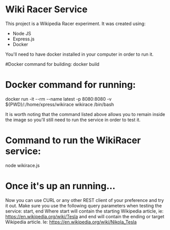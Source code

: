 # Wiki Racer Service
This project is a Wikipedia Racer experiment. 
It was created using:
* Node JS
* Express.js
* Docker

You'll need to have docker installed in your computer in order to run it.

#Docker command for  building:
docker build

# Docker command for running:
docker run -it --rm --name latest -p 8080:8080 -v ${PWD}/:/home/xpress/wikirace wikirace /bin/bash

It is worth noting that the command listed above allows you to remain inside the image so you'll still need to run the service in order to test it. 

# Command to run the WikiRacer service:
node wikirace.js

# Once it's up an running...
Now you can use CURL or any other REST client of your preference and try it out. 
Make sure you use the following query parameters when testing the service: start, end
Where start will contain the starting Wikipedia article, ie: https://en.wikipedia.org/wiki/Tesla
and end will contain the ending or target Wikipedia article. Ie: https://en.wikipedia.org/wiki/Nikola_Tesla
